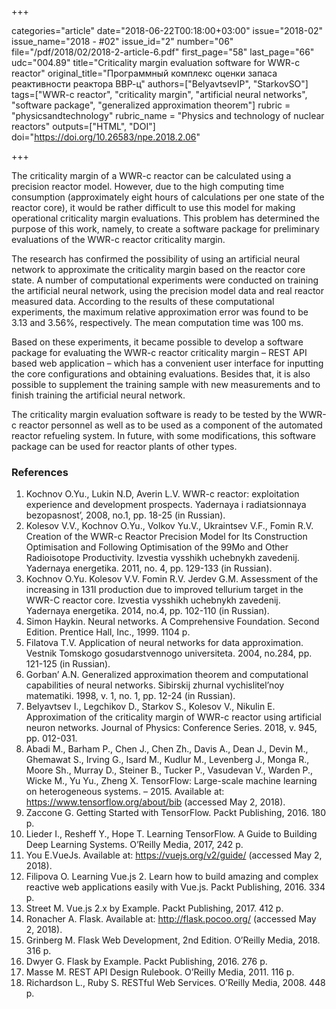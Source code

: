 +++

categories="article"
date="2018-06-22T00:18:00+03:00"
issue="2018-02"
issue_name="2018 - #02"
issue_id="2"
number="06"
file="/pdf/2018/02/2018-2-article-6.pdf"
first_page="58"
last_page="66"
udc="004.89"
title="Criticality margin evaluation software for WWR-c reactor"
original_title="Программный комплекс оценки запаса реактивности реактора ВВР-ц"
authors=["BelyavtsevIP", "StarkovSO"]
tags=["WWR-c reactor", "criticality margin", "artificial neural networks", "software package", "generalized approximation theorem"]
rubric = "physicsandtechnology"
rubric_name = "Physics and technology of nuclear reactors"
outputs=["HTML", "DOI"]
doi="https://doi.org/10.26583/npe.2018.2.06"

+++

The criticality margin of a WWR-c reactor can be calculated using a precision reactor model. However, due to the high computing time consumption (approximately eight hours of calculations per one state of the reactor core), it would be rather difficult to use this model for making operational criticality margin evaluations. This problem has determined the purpose of this work, namely, to create a software package for preliminary evaluations of the WWR-c reactor criticality margin.

The research has confirmed the possibility of using an artificial neural network to approximate the criticality margin based on the reactor core state. A number of computational experiments were conducted on training the artificial neural network, using the precision model data and real reactor measured data. According to the results of these computational experiments, the maximum relative approximation error was found to be 3.13 and 3.56%, respectively. The mean computation time was 100 ms.

Based on these experiments, it became possible to develop a software package for evaluating the WWR-c reactor criticality margin – REST API based web application – which has a convenient user interface for inputting the core configurations and obtaining evaluations. Besides that, it is also possible to supplement the training sample with new measurements and to finish training the artificial neural network.

The criticality margin evaluation software is ready to be tested by the WWR-c reactor personnel as well as to be used as a component of the automated reactor refueling system. In future, with some modifications, this software package can be used for reactor plants of other types.

### References

1. Kochnov O.Yu., Lukin N.D, Averin L.V. WWR-c reactor: exploitation experience and development prospects. Yadernaya i radiatsionnaya bezopasnost’, 2008, no.1, pp. 18-25 (in Russian).
2. Kolesov V.V., Kochnov О.Yu., Volkov Yu.V., Ukraintsev V.F., Fomin R.V. Creation of the WWR-c Reactor Precision Model for Its Construction Optimisation and Following Optimisation of the 99Мо and Other Radioisotope Productivity. Izvestia vysshikh uchebnykh zavedenij. Yadernaya energetika. 2011, no. 4, pp. 129-133 (in Russian).
3. Kochnov O.Yu. Kolesov V.V. Fomin R.V. Jerdev G.M. Assessment of the increasing in 131I production due to improved tellurium target in the WWR-C reactor core. Izvestia vysshikh uchebnykh zavedenij. Yadernaya energetika. 2014, no.4, pp. 102-110 (in Russian).
4. Simon Haykin. Neural networks. A Comprehensive Foundation. Second Edition. Prentice Hall, Inc., 1999. 1104 p.
5. Filatova T.V. Application of neural networks for data approximation. Vestnik Tomskogo gosudarstvennogo universiteta. 2004, no.284, pp. 121-125 (in Russian).
6. Gorban’ A.N. Generalized approximation theorem and computational capabilities of neural networks. Sibirskij zhurnal vychislitel’noy matematiki. 1998, v. 1, no. 1, pp. 12-24 (in Russian).
7. Belyavtsev I., Legchikov D., Starkov S., Kolesov V., Nikulin E. Approximation of the criticality margin of WWR-c reactor using artificial neuron networks. Journal of Physics: Conference Series. 2018, v. 945, pp. 012-031.
8. Abadi M., Barham P., Chen J., Chen Zh., Davis A., Dean J., Devin M., Ghemawat S., Irving G., Isard M., Kudlur M., Levenberg J., Monga R., Moore Sh., Murray D., Steiner B., Tucker P., Vasudevan V., Warden P., Wicke M., Yu Yu., Zheng X. TensorFlow: Large-scale machine learning on heterogeneous systems. – 2015. Available at: https://www.tensorflow.org/about/bib (accessed May 2, 2018).
9. Zaccone G. Getting Started with TensorFlow. Packt Publishing, 2016. 180 p.
10. Lieder I., Resheff Y., Hope T. Learning TensorFlow. A Guide to Building Deep Learning Systems. O’Reilly Media, 2017, 242 p.
11. You E.VueJs. Available at: https://vuejs.org/v2/guide/ (accessed May 2, 2018).
12. Filipova O. Learning Vue.js 2. Learn how to build amazing and complex reactive web applications easily with Vue.js. Packt Publishing, 2016. 334 p.
13. Street M. Vue.js 2.x by Example. Packt Publishing, 2017. 412 p.
14. Ronacher A. Flask. Available at: http://flask.pocoo.org/ (accessed May 2, 2018).
15. Grinberg M. Flask Web Development, 2nd Edition. O’Reilly Media, 2018. 316 p.
16. Dwyer G. Flask by Example. Packt Publishing, 2016. 276 p.
17. Masse M. REST API Design Rulebook. O’Reilly Media, 2011. 116 p.
18. Richardson L., Ruby S. RESTful Web Services. O’Reilly Media, 2008. 448 p.